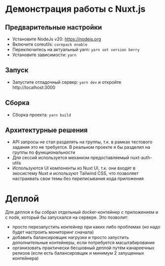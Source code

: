 # Демонстрация работы с Nuxt.js

## Предварительные настройки

- Установите NodeJs v20: https://nodejs.org 
- Включите coreutils: `corepack enable`
- Переключитесь на актуальный yarn: `yarn set version berry`
- Установите зависимости: `yarn`

## Запуск
- Запустите отладочный сервер: `yarn dev` и откройте http://localhost:3000

## Сборка
- Сборка проекта: `yarn build`

## Архитектурные решения
- API запросы не стал разделять на группы, т.к. в рамках тестового задания это не требуется. В реальном проекте я бы разделил на группы по функциональности
- Для сессий используется механизм предоставляемый nuxt-auth-utils
- Используются UI компоненты из Nuxt UI, т.к. они входят в экосистему Nuxt и используют Tailwind CSS, что позволяет настраивать свои темы без переписывания кода приложения

# Деплой
Для деплоя я бы собрал отдельный docker-контейнер с приложением и с node, который бы запускался на сервере. Это позволит:
- просто перезапустить контейнер при каких либо проблемах (но надо будет настроить мониторинг сначала)
- добавить балансировщик нагрузки и просто запустить дополнительные контейнеры, если потребуется масштабирование
- организовать практически бесшовный деплой путём канареечных релизов (если есть балансировщик и минимум 2 запущенных контейнера)
